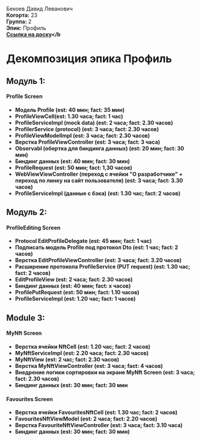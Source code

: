 Бекоев Давид Леванович\
<b>Когорта:</b> 23\
<b>Группа:</b> 2\
<b>Эпик:</b> Профиль\
<b>[Ссылка на доску](https://github.com/users/ilyanikitash/projects/2/views/3)</b
# Декомпозиция эпика Профиль

## Модуль 1:
 #### Profile Screen
- Модель Profile (est: 40 мин; fact: 35 мин)
- ProfileViewCell(est: 1.30 часа; fact: 1 час)
- ProfileServiceImpl (mock data) (est: 2 часа; fact: 2.30 часов)
- ProfilerService (protocol) (est: 3 часа; fact: 2.30 часов)
- ProfileViewModelImpl (est: 3 часа; fact: 2.30 часов)
- Верстка ProfileViewController (est: 3 часа; fact: 3 часа)
- Observabl<T> (обертка для биндинга данных) (est: 20 мин; fact: 30 мин)
- Биндинг данных (est: 40 мин; fact: 30 мин)
- ProfileRequest (est: 50 мин; fact: 1,30 часов)
- WebViewViewController (переход с ячейки "О разработчике" + переход по линку на сайт пользователя) (est: 3 часа; fact: 3.30 часов)
- ProfileServiceImpl (данные с бэка) (est: 1.30 час; fact: 2 часов)


## Модуль 2:
 #### ProfileEditing Screen
- Protocol EditProfileDelegate (est: 45 мин; fact: 1 час)
- Подписать модель Profile под протокол Dto (est: 1 час; fact: 2 часов)
- Верстка EditProfileViewController (est: 3 часа; fact: 3.20 часов)
- Расширение протокола ProfileService (PUT request) (est: 1.30 час; fact: 2 часов)
- EditProfileView (est: 2 часа; fact: 2.30 часов)
- Биндинг данных (est: 40 мин; fact: x часов)
- ProfilePutRequest (est: 50 мин; fact: 1.10 часов)
- ProfileServiceImpl (est: 1.20 час; fact: 1 часов)


## Module 3:
#### MyNft Screen
- Верстка ячейки NftCell (est: 1.20 час; fact: 2 часов)
- MyNftServiceImpl (est: 2.20 часа; fact: 2.30 часов)
- MyNftView (est: 2 час; fact: 2.30 часов)
- Верстка MyNftViewController (est: 3 часа; fact: 4 часов)
- Внедрение логики сортировки на экране MyNft Screen (est: 3 часа; fact: 2.30 часов)
- Биндинг данных (est: 30 мин; fact: 30 мин

#### Favourites Screen
- Верстка ячейки FavouritesNftCell (est: 1.30 час; fact: 2 часов)
- FavouritesNftViewModel (est: 2 часа; fact: 2.20 часов)
- Верстка FavouriteNftViewController (est: 3 часа; fact: 3.10 часа)
- Биндинг данных (est: 30 мин; fact: 30 мин)

